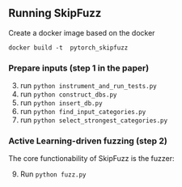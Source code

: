 

## Running SkipFuzz

Create a docker image based on the docker

`docker build -t  pytorch_skipfuzz`



### Prepare inputs (step 1 in the paper)

3. run `python instrument_and_run_tests.py`
4. run `python construct_dbs.py`
5. run `python insert_db.py`
6. run `python find_input_categories.py`
7. run `python select_strongest_categories.py`

### Active Learning-driven fuzzing (step 2)

The core functionability of SkipFuzz is the fuzzer:

9. Run `python fuzz.py`


